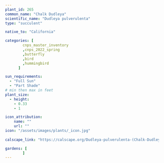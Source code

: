 ```yaml
---
plant_id: 265 
common_name: "Chalk Dudleya"
scientific_name: "Dudleya pulverulenta"
type: "succulent"

native_to: "California"

categories: [
        cnps_master_inventory
        ,cnps_2022_spring
        ,butterfly
        ,bird
        ,hummingbird
      ]

sun_requirements:
  - "Full Sun"
  - "Part Shade"
# min then max in feet
plant_size:
  - height: 
    - 0.33 
    - 1

icon_attribution: 
    name: ""
    url: ""
icon: "/assets/images/plants/_icon.jpg"
 
calscape_link: "https://calscape.org/Dudleya-pulverulenta-(Chalk-Dudleya)"

gardens: [
        ]
---
```

